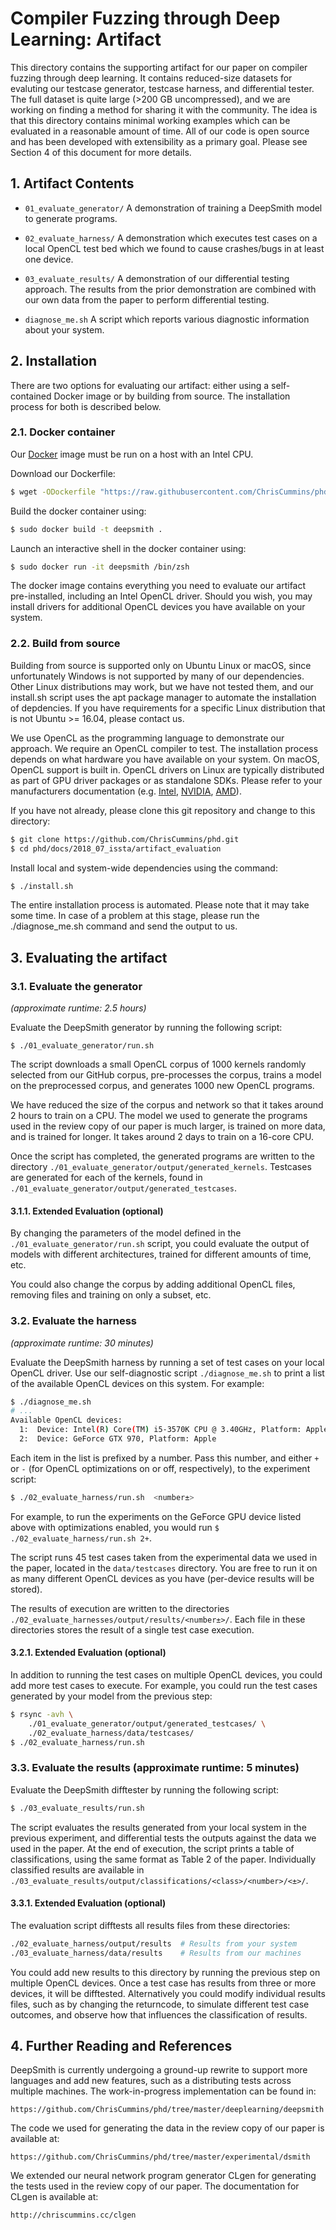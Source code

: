 # Compiler Fuzzing through Deep Learning: Artifact

This directory contains the supporting artifact for our paper on compiler
fuzzing through deep learning. It contains reduced-size datasets for evaluting
our testcase generator, testcase harness, and differential tester. The full
dataset is quite large (>200 GB uncompressed), and we are working on finding a
method for sharing it with the community. The idea is that this directory
contains minimal working examples which can be evaluated in a reasonable amount
of time. All of our code is open source and has been developed with
extensibility as a primary goal. Please see Section 4 of this document for
more details.


## 1. Artifact Contents

 * `01_evaluate_generator/` A demonstration of training a DeepSmith model to
   generate programs.

 * `02_evaluate_harness/` A demonstration which executes test cases on a local
   OpenCL test bed which we found to cause crashes/bugs in at least one device.

 * `03_evaluate_results/` A demonstration of our differential testing approach.
   The results from the prior demonstration are combined with our own data from
   the paper to perform differential testing.

 * `diagnose_me.sh` A script which reports various diagnostic information about
 your system.


## 2. Installation

There are two options for evaluating our artifact: either using a
self-contained Docker image or by building from source. The installation
process for both is described below.


### 2.1. Docker container

Our [Docker](https://docs.docker.com/install/) image must be run on a host with
an Intel CPU.

Download our Dockerfile:

```sh
$ wget -ODockerfile "https://raw.githubusercontent.com/ChrisCummins/phd/919a535e1c4ddc0a9aea3fa610550e14423fea74/docs/2018_07_issta/artifact_evaluation/Dockerfile"
```

Build the docker container using:

```sh
$ sudo docker build -t deepsmith .
```

Launch an interactive shell in the docker container using:

```sh
$ sudo docker run -it deepsmith /bin/zsh
```

The docker image contains everything you need to evaluate our artifact
pre-installed, including an Intel OpenCL driver. Should you wish, you may
install drivers for additional OpenCL devices you have available on your system.


### 2.2. Build from source

Building from source is supported only on Ubuntu Linux or macOS, since
unfortunately Windows is not supported by many of our dependencies. Other Linux
distributions may work, but we have not tested them, and our install.sh script
uses the apt package manager to automate the installation of depdencies. If you
have requirements for a specific Linux distribution that is not Ubuntu >=
16.04, please contact us.

We use OpenCL as the programming language to demonstrate our approach. We
require an OpenCL compiler to test. The installation process depends on what
hardware you have available on your system. On macOS, OpenCL support is built
in. OpenCL drivers on Linux are typically distributed as part of GPU driver
packages or as standalone SDKs. Please refer to your manufacturers
documentation (e.g. [Intel](https://software.intel.com/en-us/intel-opencl),
[NVIDIA](http://www.nvidia.com/drivers),
[AMD](https://www.amd.com/en-us/solutions/professional/hpc/opencl)).

If you have not already, please clone this git repository and change to this
directory:

```sh
$ git clone https://github.com/ChrisCummins/phd.git
$ cd phd/docs/2018_07_issta/artifact_evaluation
```

Install local and system-wide dependencies using the command:

```sh
$ ./install.sh
```

The entire installation process is automated. Please note that it may take
some time. In case of a problem at this stage, please run the ./diagnose_me.sh
command and send the output to us.


## 3. Evaluating the artifact


### 3.1. Evaluate the generator
*(approximate runtime: 2.5 hours)*

Evaluate the DeepSmith generator by running the following script:

```
$ ./01_evaluate_generator/run.sh
```

The script downloads a small OpenCL corpus of 1000 kernels randomly selected
from our GitHub corpus, pre-processes the corpus, trains a model on the
preprocessed corpus, and generates 1000 new OpenCL programs.

We have reduced the size of the corpus and network so that it takes around 2
hours to train on a CPU. The model we used to generate the programs used in the
review copy of our paper is much larger, is trained on more data, and is trained
for longer. It takes around 2 days to train on a 16-core CPU.

Once the script has completed, the generated programs are written to the
directory `./01_evaluate_generator/output/generated_kernels`. Testcases are
generated for each of the kernels, found in
`./01_evaluate_generator/output/generated_testcases`.

#### 3.1.1. Extended Evaluation (optional)

By changing the parameters of the model defined in the
`./01_evaluate_generator/run.sh` script, you could evaluate the output of models
with different architectures, trained for different amounts of time, etc.

You could also change the corpus by adding additional OpenCL files, removing
files and training on only a subset, etc.


### 3.2. Evaluate the harness
*(approximate runtime: 30 minutes)*


Evaluate the DeepSmith harness by running a set of test cases on your local
OpenCL driver. Use our self-diagnostic script `./diagnose_me.sh` to print a list
of the available OpenCL devices on this system. For example:

```sh
$ ./diagnose_me.sh
# ...
Available OpenCL devices:
  1:  Device: Intel(R) Core(TM) i5-3570K CPU @ 3.40GHz, Platform: Apple
  2:  Device: GeForce GTX 970, Platform: Apple
```

Each item in the list is prefixed by a number. Pass this number, and either `+`
or `-` (for OpenCL optimizations on or off, respectively), to the
experiment script:

```sh
$ ./02_evaluate_harness/run.sh  <number±>
```

For example, to run the experiments on the GeForce GPU device listed above with
optimizations enabled, you would run `$ ./02_evaluate_harness/run.sh 2+`.

The script runs 45 test cases taken from the experimental data we used in the
paper, located in the `data/testcases` directory. You are free to run it on as
many different OpenCL devices as you have (per-device results will be stored).

The results of execution are written to the directories
`./02_evaluate_harnesses/output/results/<number±>/`. Each file in these
directories stores the result of a single test case execution.


#### 3.2.1. Extended Evaluation (optional)

In addition to running the test cases on multiple OpenCL devices, you could add
more test cases to execute. For example, you could run the test cases generated
by your model from the previous step:

```sh
$ rsync -avh \
    ./01_evaluate_generator/output/generated_testcases/ \
    ./02_evaluate_harness/data/testcases/
$ ./02_evaluate_harness/run.sh
```

### 3.3. Evaluate the results (approximate runtime: 5 minutes)

Evaluate the DeepSmith difftester by running the following script:

```sh
$ ./03_evaluate_results/run.sh
```

The script evaluates the results generated from your local system in the
previous experiment, and differential tests the outputs against the data we
used in the paper. At the end of execution, the script prints a table of
classifications, using the same format as Table 2 of the paper. Individually
classified results are available in
`./03_evaluate_results/output/classifications/<class>/<number>/<±>/`.


#### 3.3.1. Extended Evaluation (optional)

The evaluation script difftests all results files from these directories:

```sh
./02_evaluate_harness/output/results  # Results from your system
./03_evaluate_harness/data/results    # Results from our machines
```

You could add new results to this directory by running the previous step on 
multiple OpenCL devices. Once a test case has results from three or more
devices, it will be difftested. Alternatively you could modify individual
results files, such as by changing the returncode, to simulate different
test case outcomes, and observe how that influences the classification of
results.


## 4. Further Reading and References

DeepSmith is currently undergoing a ground-up rewrite to support more languages
and add new features, such as a distributing tests across multiple machines.
The work-in-progress implementation can be found in:

    https://github.com/ChrisCummins/phd/tree/master/deeplearning/deepsmith

The code we used for generating the data in the review copy of our paper is
available at:

    https://github.com/ChrisCummins/phd/tree/master/experimental/dsmith

We extended our neural network program generator CLgen for generating the
tests used in the review copy of our paper. The documentation for CLgen is
available at:

    http://chriscummins.cc/clgen
